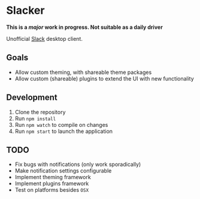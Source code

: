 # Slacker

**This is a _major_ work in progress. Not suitable as a daily driver**

Unofficial [Slack](https://slack.com/) desktop client.

## Goals
- Allow custom theming, with shareable theme packages
- Allow custom (shareable) plugins to extend the UI with new functionality

## Development
1. Clone the repository
2. Run `npm install`
3. Run `npm watch` to compile on changes
4. Run `npm start` to launch the application

## TODO
- Fix bugs with notifications (only work sporadically)
- Make notification settings configurable
- Implement theming framework
- Implement plugins framework
- Test on platforms besides `OSX`
